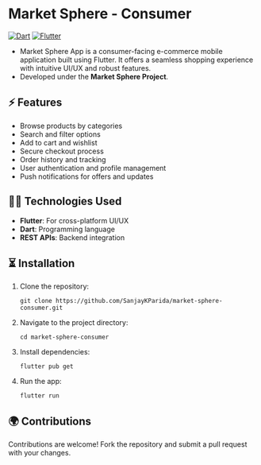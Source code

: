 # Market Sphere - Consumer
[![Dart](https://img.shields.io/badge/Dart-%230175C2.svg?logo=dart&logoColor=white)](#)
[![Flutter](https://img.shields.io/badge/Flutter-02569B?logo=flutter&logoColor=fff)](#)

- Market Sphere App is a consumer-facing e-commerce mobile application built using Flutter. It offers a seamless shopping experience with intuitive UI/UX and robust features.
- Developed under the **Market Sphere Project**.

## ⚡️ Features
- Browse products by categories
- Search and filter options
- Add to cart and wishlist
- Secure checkout process
- Order history and tracking
- User authentication and profile management
- Push notifications for offers and updates

## 👩‍💻 Technologies Used
- **Flutter**: For cross-platform UI/UX
- **Dart**: Programming language
- **REST APIs**: Backend integration

## ⏳ Installation

1. Clone the repository:
   ```
   git clone https://github.com/SanjayKParida/market-sphere-consumer.git
   ```
2. Navigate to the project directory:
   ```
   cd market-sphere-consumer
   ```
3. Install dependencies:
   ```
   flutter pub get
   ```

5. Run the app:
   ```
   flutter run
   ```

## 🌍 Contributions

Contributions are welcome! Fork the repository and submit a pull request with your changes.

